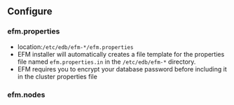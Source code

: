 ## Configure

### efm.properties
- location:`/etc/edb/efm-*/efm.properties`
- EFM installer will automatically creates a file template for the properties file named `efm.properties.in` in the `/etc/edb/efm-*` directory.
- EFM requires you to encrypt your database password before including it in the cluster properties file



### efm.nodes
